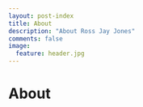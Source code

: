 ```yaml
---
layout: post-index
title: About
description: "About Ross Jay Jones"
comments: false
image:
  feature: header.jpg
---
```


# About

